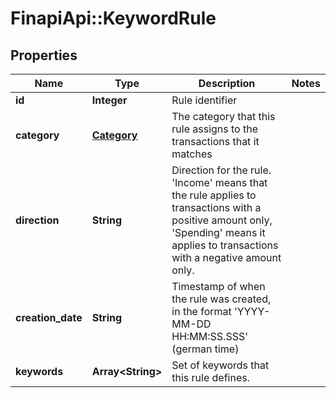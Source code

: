 # FinapiApi::KeywordRule

## Properties
Name | Type | Description | Notes
------------ | ------------- | ------------- | -------------
**id** | **Integer** | Rule identifier | 
**category** | [**Category**](Category.md) | The category that this rule assigns to the transactions that it matches | 
**direction** | **String** | Direction for the rule. &#39;Income&#39; means that the rule applies to transactions with a positive amount only, &#39;Spending&#39; means it applies to transactions with a negative amount only. | 
**creation_date** | **String** | Timestamp of when the rule was created, in the format &#39;YYYY-MM-DD HH:MM:SS.SSS&#39; (german time) | 
**keywords** | **Array&lt;String&gt;** | Set of keywords that this rule defines. | 


